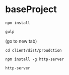 # baseProject

```
npm install

gulp
```

(go to new tab)

```
cd client/dist/proudction

npm install -g http-server

http-server
```
